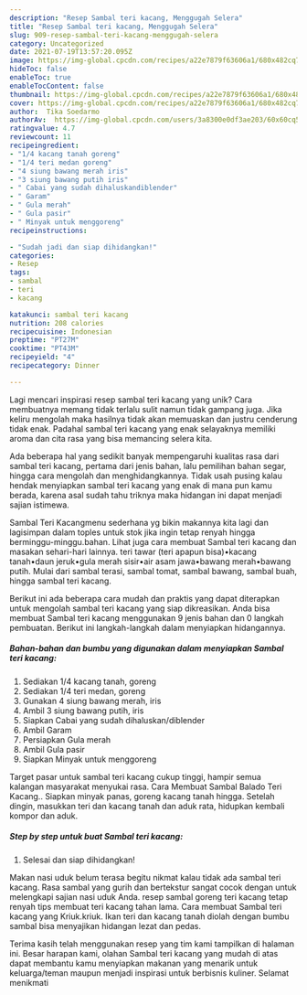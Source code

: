 ```yaml
---
description: "Resep Sambal teri kacang, Menggugah Selera"
title: "Resep Sambal teri kacang, Menggugah Selera"
slug: 909-resep-sambal-teri-kacang-menggugah-selera
category: Uncategorized
date: 2021-07-19T13:57:20.095Z
image: https://img-global.cpcdn.com/recipes/a22e7879f63606a1/680x482cq70/sambal-teri-kacang-foto-resep-utama.jpg
hideToc: false
enableToc: true
enableTocContent: false
thumbnail: https://img-global.cpcdn.com/recipes/a22e7879f63606a1/680x482cq70/sambal-teri-kacang-foto-resep-utama.jpg
cover: https://img-global.cpcdn.com/recipes/a22e7879f63606a1/680x482cq70/sambal-teri-kacang-foto-resep-utama.jpg
author:  Tika Soedarmo
authorAv:  https://img-global.cpcdn.com/users/3a8300e0df3ae203/60x60cq50/avatar.jpg
ratingvalue: 4.7
reviewcount: 11
recipeingredient:
- "1/4 kacang tanah goreng"
- "1/4 teri medan goreng"
- "4 siung bawang merah iris"
- "3 siung bawang putih iris"
- " Cabai yang sudah dihaluskandiblender"
- " Garam"
- " Gula merah"
- " Gula pasir"
- " Minyak untuk menggoreng"
recipeinstructions:

- "Sudah jadi dan siap dihidangkan!"
categories:
- Resep
tags:
- sambal
- teri
- kacang

katakunci: sambal teri kacang 
nutrition: 208 calories
recipecuisine: Indonesian
preptime: "PT27M"
cooktime: "PT43M"
recipeyield: "4"
recipecategory: Dinner

---
```



Lagi mencari inspirasi resep sambal teri kacang yang unik? Cara membuatnya memang tidak terlalu sulit namun tidak gampang juga. Jika keliru mengolah maka hasilnya tidak akan memuaskan dan justru cenderung tidak enak. Padahal sambal teri kacang yang enak selayaknya memiliki aroma dan cita rasa yang bisa memancing selera kita.


Ada beberapa hal yang sedikit banyak mempengaruhi kualitas rasa dari sambal teri kacang, pertama dari jenis bahan, lalu pemilihan bahan segar, hingga cara mengolah dan menghidangkannya. Tidak usah pusing kalau hendak menyiapkan sambal teri kacang yang enak di mana pun kamu berada, karena asal sudah tahu triknya maka hidangan ini dapat menjadi sajian istimewa.

Sambal Teri Kacangmenu sederhana yg bikin makannya kita lagi dan lagisimpan dalam toples untuk stok jika ingin tetap renyah hingga berminggu-minggu.bahan. Lihat juga cara membuat Sambal teri kacang dan masakan sehari-hari lainnya. teri tawar (teri apapun bisa)•kacang tanah•daun jeruk•gula merah sisir•air asam jawa•bawang merah•bawang putih. Mulai dari sambal terasi, sambal tomat, sambal bawang, sambal buah, hingga sambal teri kacang.


Berikut ini ada beberapa cara mudah dan praktis yang dapat diterapkan untuk mengolah sambal teri kacang yang siap dikreasikan. Anda bisa membuat Sambal teri kacang menggunakan 9 jenis bahan dan 0 langkah pembuatan. Berikut ini langkah-langkah dalam menyiapkan hidangannya.

<!--inarticleads1-->

##### Bahan-bahan dan bumbu yang digunakan dalam menyiapkan Sambal teri kacang:

1. Sediakan 1/4 kacang tanah, goreng
1. Sediakan 1/4 teri medan, goreng
1. Gunakan 4 siung bawang merah, iris
1. Ambil 3 siung bawang putih, iris
1. Siapkan  Cabai yang sudah dihaluskan/diblender
1. Ambil  Garam
1. Persiapkan  Gula merah
1. Ambil  Gula pasir
1. Siapkan  Minyak untuk menggoreng


Target pasar untuk sambal teri kacang cukup tinggi, hampir semua kalangan masyarakat menyukai rasa. Cara Membuat Sambal Balado Teri Kacang.. Siapkan minyak panas, goreng kacang tanah hingga. Setelah dingin, masukkan teri dan kacang tanah dan aduk rata, hidupkan kembali kompor dan aduk. 

<!--inarticleads2-->

##### Step by step untuk buat Sambal teri kacang:


1. Selesai dan siap dihidangkan!

Makan nasi uduk belum terasa begitu nikmat kalau tidak ada sambal teri kacang. Rasa sambal yang gurih dan bertekstur sangat cocok dengan untuk melengkapi sajian nasi uduk Anda. resep sambal goreng teri kacang tetap renyah tips membuat teri kacang tahan lama. Cara membuat Sambal teri kacang yang Kriuk.kriuk. Ikan teri dan kacang tanah diolah dengan bumbu sambal bisa menyajikan hidangan lezat dan pedas. 

Terima kasih telah menggunakan resep yang tim kami tampilkan di halaman ini. Besar harapan kami, olahan Sambal teri kacang yang mudah di atas dapat membantu kamu menyiapkan makanan yang menarik untuk keluarga/teman maupun menjadi inspirasi untuk berbisnis kuliner. Selamat menikmati
